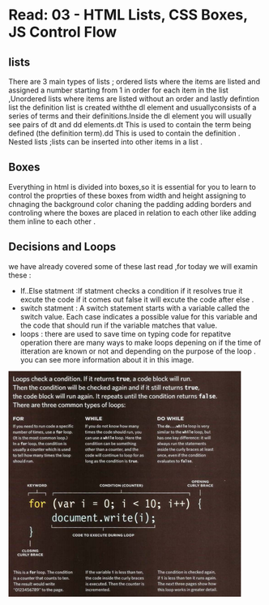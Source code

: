 # Read: 03 - HTML Lists, CSS Boxes, JS Control Flow
## lists 
There are 3 main types of lists ; ordered lists where the items are listed and assigned a number  starting from 1 in order for each item in the list ,Unordered lists where items are listed without an order  and lastly defintion list the  definition list is created withthe dl element and usuallyconsists of a series of terms and their definitions.Inside the dl element you will usually see pairs of dt and
dd elements.dt This is used to contain the term being defined (the definition term).dd This is used to contain the definition . Nested lists ;lists can be inserted into other items in a list .

## Boxes 
Everything in html is divided into boxes,so it is essential for  you  to learn to control the proprties of these boxes from width and height assigning to chnaging the background color chaning the padding adding borders and controling where the boxes are placed in relation to each other like adding them inline to each other .

## Decisions and Loops
we have already covered some of these last read ,for today we will examin these :
- If..Else statment :If statment checks a condition if it resolves true it excute the code if it comes out false it will excute the code after else .
- switch statment : A switch statement starts with a variable called the switch value.
Each case indicates a possible value for this variable and the code that should run if the variable matches that value. 
- loops : there are used to save time on typing code for repatitve operation there are many ways to make loops depening on if the time of itteration are known or not and depending on the purpose of the loop . you can see more information about it in this image.

![loops](/images/loops.png)